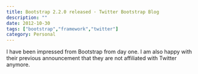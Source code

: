 ```yaml
---
title: Bootstrap 2.2.0 released · Twitter Bootstrap Blog
description: ""
date: 2012-10-30
tags: ["bootstrap","framework","twitter"]
category: Personal
---
```



I have been impressed from Bootstrap from day one. I am also happy with their previous announcement that they are not affiliated with Twitter anymore.
